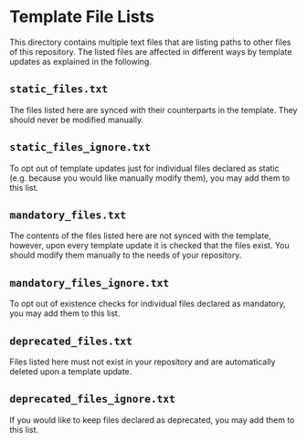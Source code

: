 <!--
 Copyright 2021 - 2023 Universität Tübingen, DKFZ, EMBL, and Universität zu Köln
 for the German Human Genome-Phenome Archive (GHGA)

 Licensed under the Apache License, Version 2.0 (the "License");
 you may not use this file except in compliance with the License.
 You may obtain a copy of the License at

     http://www.apache.org/licenses/LICENSE-2.0

 Unless required by applicable law or agreed to in writing, software
 distributed under the License is distributed on an "AS IS" BASIS,
 WITHOUT WARRANTIES OR CONDITIONS OF ANY KIND, either express or implied.
 See the License for the specific language governing permissions and
 limitations under the License.

-->

# Template File Lists

This directory contains multiple text files that are listing paths to other files
of this repository. The listed files are affected in different ways by template updates
as explained in the following.

## `static_files.txt`
The files listed here are synced with their counterparts in the template. They should
never be modified manually.

## `static_files_ignore.txt`
To opt out of template updates just for individual files declared as static
(e.g. because you would like manually modify them), you may add them to this list.

## `mandatory_files.txt`
The contents of the files listed here are not synced with the template, however, upon
every template update it is checked that the files exist. You should modify them
manually to the needs of your repository.

## `mandatory_files_ignore.txt`
To opt out of existence checks for individual files declared as mandatory, you may add
them to this list.

## `deprecated_files.txt`
Files listed here must not exist in your repository and are automatically deleted upon
a template update.

## `deprecated_files_ignore.txt`
If you would like to keep files declared as deprecated, you may add them to this list.
